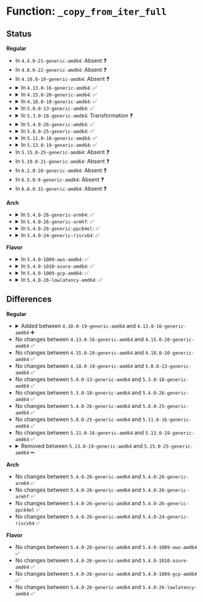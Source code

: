 # Function: <code>_copy_from_iter_full</code>

## Status
<b>Regular</b>
<ul>
<li>
In <code>4.4.0-21-generic-amd64</code>: Absent ❓
</li>
<li>
In <code>4.8.0-22-generic-amd64</code>: Absent ❓
</li>
<li>
In <code>4.10.0-19-generic-amd64</code>: Absent ❓
</li>
<li>
<details>
<summary>In <code>4.13.0-16-generic-amd64</code>: ✅</summary>

```c
bool _copy_from_iter_full(void * addr, size_t bytes, struct iov_iter * i)
```

```json
{
  "name": "_copy_from_iter_full",
  "collision_type": "Unique Global",
  "inline_type": "No",
  "funcs": [
    {
      "addr": 18446744071583457760,
      "name": "_copy_from_iter_full",
      "external": true,
      "loc": "lib/iov_iter.c:596",
      "file": "lib/iov_iter.c",
      "inline": "seen, unknown",
      "caller_inline": [],
      "caller_func": [
        "kernel/printk/printk.c:devkmsg_write",
        "security/keys/keyctl.c:keyctl_instantiate_key_common",
        "drivers/net/tun.c:tun_get_user",
        "drivers/net/tun.c:tun_get_user",
        "net/netlink/af_netlink.c:netlink_sendmsg",
        "net/ipv4/tcp.c:tcp_sendmsg",
        "net/ipv4/tcp.c:tcp_sendmsg",
        "net/ipv4/raw.c:raw_sendmsg",
        "net/ipv4/raw.c:raw_sendmsg",
        "net/ipv4/udp.c:udplite_getfrag",
        "net/ipv6/udp.c:udplite_getfrag",
        "net/ipv6/raw.c:rawv6_sendmsg",
        "net/ipv6/raw.c:rawv6_sendmsg",
        "net/ipv6/raw.c:rawv6_sendmsg",
        "net/packet/af_packet.c:packet_sendmsg",
        "net/packet/af_packet.c:packet_sendmsg_spkt"
      ]
    }
  ],
  "symbols": [
    {
      "addr": 18446744071583457760,
      "name": "_copy_from_iter_full",
      "section": ".text",
      "bind": "STB_GLOBAL",
      "size": 576
    }
  ]
}
```
</details>
</li>
<li>
<details>
<summary>In <code>4.15.0-20-generic-amd64</code>: ✅</summary>

```c
bool _copy_from_iter_full(void * addr, size_t bytes, struct iov_iter * i)
```

```json
{
  "name": "_copy_from_iter_full",
  "collision_type": "Unique Global",
  "inline_type": "No",
  "funcs": [
    {
      "addr": 18446744071583638256,
      "name": "_copy_from_iter_full",
      "external": true,
      "loc": "lib/iov_iter.c:596",
      "file": "lib/iov_iter.c",
      "inline": "seen, unknown",
      "caller_inline": [],
      "caller_func": [
        "kernel/printk/printk.c:devkmsg_write",
        "security/keys/keyctl.c:keyctl_instantiate_key_common",
        "drivers/net/tun.c:tun_get_user",
        "drivers/net/tun.c:tun_get_user",
        "net/netlink/af_netlink.c:netlink_sendmsg",
        "net/ipv4/tcp.c:tcp_sendmsg_locked",
        "net/ipv4/tcp.c:tcp_sendmsg_locked",
        "net/ipv4/raw.c:raw_sendmsg",
        "net/ipv4/raw.c:raw_sendmsg",
        "net/ipv4/udp.c:udplite_getfrag",
        "net/ipv6/udp.c:udplite_getfrag",
        "net/ipv6/raw.c:rawv6_sendmsg",
        "net/ipv6/raw.c:rawv6_sendmsg",
        "net/ipv6/raw.c:rawv6_sendmsg",
        "net/packet/af_packet.c:packet_sendmsg",
        "net/packet/af_packet.c:packet_sendmsg_spkt"
      ]
    }
  ],
  "symbols": [
    {
      "addr": 18446744071583638256,
      "name": "_copy_from_iter_full",
      "section": ".text",
      "bind": "STB_GLOBAL",
      "size": 590
    }
  ]
}
```
</details>
</li>
<li>
<details>
<summary>In <code>4.18.0-10-generic-amd64</code>: ✅</summary>

```c
bool _copy_from_iter_full(void * addr, size_t bytes, struct iov_iter * i)
```

```json
{
  "name": "_copy_from_iter_full",
  "collision_type": "Unique Global",
  "inline_type": "No",
  "funcs": [
    {
      "addr": 18446744071583854464,
      "name": "_copy_from_iter_full",
      "external": true,
      "loc": "lib/iov_iter.c:712",
      "file": "lib/iov_iter.c",
      "inline": "seen, unknown",
      "caller_inline": [],
      "caller_func": [
        "kernel/printk/printk.c:devkmsg_write",
        "security/keys/keyctl.c:keyctl_instantiate_key_common",
        "drivers/net/tun.c:tun_get_user",
        "drivers/net/tun.c:tun_get_user",
        "net/netlink/af_netlink.c:netlink_sendmsg",
        "net/ipv4/tcp.c:tcp_sendmsg_locked",
        "net/ipv4/tcp.c:tcp_sendmsg_locked",
        "net/ipv4/raw.c:raw_sendmsg",
        "net/ipv4/raw.c:raw_sendmsg",
        "net/ipv4/udp.c:udplite_getfrag",
        "net/ipv6/udp.c:udplite_getfrag",
        "net/ipv6/raw.c:rawv6_sendmsg",
        "net/ipv6/raw.c:rawv6_sendmsg",
        "net/ipv6/raw.c:rawv6_sendmsg",
        "net/packet/af_packet.c:packet_sendmsg",
        "net/packet/af_packet.c:packet_sendmsg_spkt"
      ]
    }
  ],
  "symbols": [
    {
      "addr": 18446744071583854464,
      "name": "_copy_from_iter_full",
      "section": ".text",
      "bind": "STB_GLOBAL",
      "size": 583
    }
  ]
}
```
</details>
</li>
<li>
<details>
<summary>In <code>5.0.0-13-generic-amd64</code>: ✅</summary>

```c
bool _copy_from_iter_full(void * addr, size_t bytes, struct iov_iter * i)
```

```json
{
  "name": "_copy_from_iter_full",
  "collision_type": "Unique Global",
  "inline_type": "No",
  "funcs": [
    {
      "addr": 18446744071583939360,
      "name": "_copy_from_iter_full",
      "external": true,
      "loc": "lib/iov_iter.c:756",
      "file": "lib/iov_iter.c",
      "inline": "seen, unknown",
      "caller_inline": [],
      "caller_func": [
        "kernel/printk/printk.c:devkmsg_write",
        "security/keys/keyctl.c:keyctl_instantiate_key_common",
        "drivers/net/tun.c:tun_get_user",
        "drivers/net/tun.c:tun_get_user",
        "net/netlink/af_netlink.c:netlink_sendmsg",
        "net/ipv4/tcp.c:tcp_sendmsg_locked",
        "net/ipv4/tcp.c:tcp_sendmsg_locked",
        "net/ipv4/raw.c:raw_sendmsg",
        "net/ipv4/raw.c:raw_sendmsg",
        "net/ipv4/udp.c:udplite_getfrag",
        "net/ipv6/udp.c:udplite_getfrag",
        "net/ipv6/raw.c:rawv6_sendmsg",
        "net/ipv6/raw.c:rawv6_sendmsg",
        "net/ipv6/raw.c:rawv6_sendmsg",
        "net/packet/af_packet.c:packet_sendmsg",
        "net/packet/af_packet.c:packet_sendmsg_spkt"
      ]
    }
  ],
  "symbols": [
    {
      "addr": 18446744071583939360,
      "name": "_copy_from_iter_full",
      "section": ".text",
      "bind": "STB_GLOBAL",
      "size": 607
    }
  ]
}
```
</details>
</li>
<li>
<details>
<summary>In <code>5.3.0-18-generic-amd64</code>: Transformation ❓</summary>

```c
bool _copy_from_iter_full(void * addr, size_t bytes, struct iov_iter * i)
```

```json
{
  "name": "_copy_from_iter_full",
  "collision_type": "Unique Global",
  "inline_type": "No",
  "funcs": [
    {
      "addr": 0,
      "name": "_copy_from_iter_full",
      "external": true,
      "loc": "lib/iov_iter.c:757",
      "file": "lib/iov_iter.c",
      "inline": "seen, unknown",
      "caller_inline": [],
      "caller_func": [
        "arch/x86/kernel/cpu/microcode/intel.c:generic_load_microcode",
        "arch/x86/kernel/cpu/microcode/intel.c:generic_load_microcode",
        "kernel/printk/printk.c:devkmsg_write",
        "security/keys/keyctl.c:keyctl_instantiate_key_common",
        "drivers/net/tun.c:tun_get_user",
        "drivers/net/tun.c:tun_get_user",
        "net/netlink/af_netlink.c:netlink_sendmsg",
        "net/ipv4/tcp.c:tcp_sendmsg_locked",
        "net/ipv4/tcp.c:tcp_sendmsg_locked",
        "net/ipv4/raw.c:raw_sendmsg",
        "net/ipv4/udp.c:udplite_getfrag",
        "net/ipv6/udp.c:udplite_getfrag",
        "net/ipv6/raw.c:rawv6_sendmsg",
        "net/ipv6/raw.c:rawv6_sendmsg",
        "net/packet/af_packet.c:packet_snd",
        "net/packet/af_packet.c:packet_sendmsg_spkt"
      ]
    }
  ],
  "symbols": [
    {
      "addr": 18446744071584132488,
      "name": "_copy_from_iter_full.cold",
      "section": ".text",
      "bind": "STB_LOCAL",
      "size": 21
    },
    {
      "addr": 18446744071584117904,
      "name": "_copy_from_iter_full",
      "section": ".text",
      "bind": "STB_GLOBAL",
      "size": 615
    }
  ]
}
```
</details>
</li>
<li>
<details>
<summary>In <code>5.4.0-26-generic-amd64</code>: ✅</summary>

```c
bool _copy_from_iter_full(void * addr, size_t bytes, struct iov_iter * i)
```

```json
{
  "name": "_copy_from_iter_full",
  "collision_type": "Unique Global",
  "inline_type": "No",
  "funcs": [
    {
      "addr": 18446744071584241056,
      "name": "_copy_from_iter_full",
      "external": true,
      "loc": "lib/iov_iter.c:757",
      "file": "lib/iov_iter.c",
      "inline": "seen, unknown",
      "caller_inline": [],
      "caller_func": [
        "arch/x86/kernel/cpu/microcode/intel.c:generic_load_microcode",
        "arch/x86/kernel/cpu/microcode/intel.c:generic_load_microcode",
        "kernel/printk/printk.c:devkmsg_write",
        "security/keys/keyctl.c:keyctl_instantiate_key_common",
        "drivers/net/tun.c:tun_get_user",
        "drivers/net/tun.c:tun_get_user",
        "net/netlink/af_netlink.c:netlink_sendmsg",
        "net/ipv4/tcp.c:tcp_sendmsg_locked",
        "net/ipv4/tcp.c:tcp_sendmsg_locked",
        "net/ipv4/raw.c:raw_sendmsg",
        "net/ipv4/udp.c:udplite_getfrag",
        "net/ipv6/udp.c:udplite_getfrag",
        "net/ipv6/raw.c:rawv6_sendmsg",
        "net/ipv6/raw.c:rawv6_sendmsg",
        "net/ipv6/raw.c:rawv6_send_hdrinc",
        "net/packet/af_packet.c:packet_snd",
        "net/packet/af_packet.c:packet_sendmsg_spkt"
      ]
    }
  ],
  "symbols": [
    {
      "addr": 18446744071584241056,
      "name": "_copy_from_iter_full",
      "section": ".text",
      "bind": "STB_GLOBAL",
      "size": 629
    }
  ]
}
```
</details>
</li>
<li>
<details>
<summary>In <code>5.8.0-25-generic-amd64</code>: ✅</summary>

```c
bool _copy_from_iter_full(void * addr, size_t bytes, struct iov_iter * i)
```

```json
{
  "name": "_copy_from_iter_full",
  "collision_type": "Unique Global",
  "inline_type": "No",
  "funcs": [
    {
      "addr": 18446744071584656336,
      "name": "_copy_from_iter_full",
      "external": true,
      "loc": "lib/iov_iter.c:778",
      "file": "lib/iov_iter.c",
      "inline": "seen, unknown",
      "caller_inline": [],
      "caller_func": [
        "arch/x86/kernel/cpu/microcode/intel.c:generic_load_microcode",
        "arch/x86/kernel/cpu/microcode/intel.c:generic_load_microcode",
        "kernel/printk/printk.c:devkmsg_write",
        "security/keys/keyctl.c:keyctl_instantiate_key_common",
        "drivers/net/tun.c:tun_get_user",
        "drivers/net/tun.c:tun_get_user",
        "net/netlink/af_netlink.c:netlink_sendmsg",
        "net/ipv4/ip_output.c:ip_generic_getfrag",
        "net/ipv4/raw.c:raw_sendmsg",
        "net/ipv4/raw.c:raw_send_hdrinc",
        "net/ipv4/udp.c:udplite_getfrag",
        "net/ipv4/ping.c:ping_common_sendmsg",
        "net/ipv6/udp.c:udplite_getfrag",
        "net/ipv6/raw.c:rawv6_sendmsg",
        "net/ipv6/raw.c:rawv6_sendmsg",
        "net/ipv6/raw.c:rawv6_send_hdrinc",
        "net/packet/af_packet.c:packet_snd",
        "net/packet/af_packet.c:packet_sendmsg_spkt"
      ]
    }
  ],
  "symbols": [
    {
      "addr": 18446744071584656336,
      "name": "_copy_from_iter_full",
      "section": ".text",
      "bind": "STB_GLOBAL",
      "size": 740
    }
  ]
}
```
</details>
</li>
<li>
<details>
<summary>In <code>5.11.0-16-generic-amd64</code>: ✅</summary>

```c
bool _copy_from_iter_full(void * addr, size_t bytes, struct iov_iter * i)
```

```json
{
  "name": "_copy_from_iter_full",
  "collision_type": "Unique Global",
  "inline_type": "No",
  "funcs": [
    {
      "addr": 18446744071584767984,
      "name": "_copy_from_iter_full",
      "external": true,
      "loc": "lib/iov_iter.c:785",
      "file": "lib/iov_iter.c",
      "inline": "seen, unknown",
      "caller_inline": [],
      "caller_func": [
        "arch/x86/kernel/cpu/microcode/intel.c:generic_load_microcode",
        "arch/x86/kernel/cpu/microcode/intel.c:generic_load_microcode",
        "kernel/printk/printk.c:devkmsg_write",
        "fs/proc/proc_sysctl.c:proc_sys_call_handler",
        "security/keys/keyctl.c:keyctl_instantiate_key_common",
        "drivers/net/tun.c:tun_get_user",
        "drivers/net/tun.c:tun_get_user",
        "net/netlink/af_netlink.c:netlink_sendmsg",
        "net/ipv4/ip_output.c:ip_generic_getfrag",
        "net/ipv4/raw.c:raw_sendmsg",
        "net/ipv4/raw.c:raw_send_hdrinc",
        "net/ipv4/udp.c:udplite_getfrag",
        "net/ipv4/ping.c:ping_common_sendmsg",
        "net/ipv6/udp.c:udplite_getfrag",
        "net/ipv6/raw.c:rawv6_sendmsg",
        "net/ipv6/raw.c:rawv6_sendmsg",
        "net/ipv6/raw.c:rawv6_send_hdrinc",
        "net/packet/af_packet.c:packet_snd",
        "net/packet/af_packet.c:packet_sendmsg_spkt"
      ]
    }
  ],
  "symbols": [
    {
      "addr": 18446744071584767984,
      "name": "_copy_from_iter_full",
      "section": ".text",
      "bind": "STB_GLOBAL",
      "size": 580
    }
  ]
}
```
</details>
</li>
<li>
<details>
<summary>In <code>5.13.0-19-generic-amd64</code>: ✅</summary>

```c
bool _copy_from_iter_full(void * addr, size_t bytes, struct iov_iter * i)
```

```json
{
  "name": "_copy_from_iter_full",
  "collision_type": "Unique Global",
  "inline_type": "No",
  "funcs": [
    {
      "addr": 18446744071584816864,
      "name": "_copy_from_iter_full",
      "external": true,
      "loc": "lib/iov_iter.c:822",
      "file": "lib/iov_iter.c",
      "inline": "seen, unknown",
      "caller_inline": [],
      "caller_func": [
        "arch/x86/kernel/cpu/microcode/intel.c:generic_load_microcode",
        "arch/x86/kernel/cpu/microcode/intel.c:generic_load_microcode",
        "kernel/printk/printk.c:devkmsg_write",
        "fs/proc/proc_sysctl.c:proc_sys_call_handler",
        "security/keys/keyctl.c:keyctl_instantiate_key_common",
        "drivers/net/tun.c:tun_get_user",
        "drivers/net/tun.c:tun_get_user",
        "net/netlink/af_netlink.c:netlink_sendmsg",
        "net/ipv4/ip_output.c:ip_generic_getfrag",
        "net/ipv4/raw.c:raw_sendmsg",
        "net/ipv4/raw.c:raw_send_hdrinc",
        "net/ipv4/udp.c:udplite_getfrag",
        "net/ipv4/ping.c:ping_common_sendmsg",
        "net/ipv6/udp.c:udplite_getfrag",
        "net/ipv6/raw.c:rawv6_sendmsg",
        "net/ipv6/raw.c:rawv6_sendmsg",
        "net/ipv6/raw.c:rawv6_send_hdrinc",
        "net/packet/af_packet.c:packet_snd",
        "net/packet/af_packet.c:packet_sendmsg_spkt"
      ]
    }
  ],
  "symbols": [
    {
      "addr": 18446744071584816864,
      "name": "_copy_from_iter_full",
      "section": ".text",
      "bind": "STB_GLOBAL",
      "size": 1496
    }
  ]
}
```
</details>
</li>
<li>
In <code>5.15.0-25-generic-amd64</code>: Absent ❓
</li>
<li>
In <code>5.19.0-21-generic-amd64</code>: Absent ❓
</li>
<li>
In <code>6.2.0-20-generic-amd64</code>: Absent ❓
</li>
<li>
In <code>6.5.0-9-generic-amd64</code>: Absent ❓
</li>
<li>
In <code>6.8.0-31-generic-amd64</code>: Absent ❓
</li>
</ul>
<b>Arch</b>
<ul>
<li>
<details>
<summary>In <code>5.4.0-26-generic-arm64</code>: ✅</summary>

```c
bool _copy_from_iter_full(void * addr, size_t bytes, struct iov_iter * i)
```

```json
{
  "name": "_copy_from_iter_full",
  "collision_type": "Unique Global",
  "inline_type": "No",
  "funcs": [
    {
      "addr": 18446603336496119088,
      "name": "_copy_from_iter_full",
      "external": true,
      "loc": "lib/iov_iter.c:757",
      "file": "lib/iov_iter.c",
      "inline": "seen, unknown",
      "caller_inline": [],
      "caller_func": [
        "kernel/printk/printk.c:devkmsg_write",
        "security/keys/keyctl.c:keyctl_instantiate_key_common",
        "drivers/net/tun.c:tun_get_user",
        "drivers/net/tun.c:tun_get_user",
        "net/netlink/af_netlink.c:netlink_sendmsg",
        "net/ipv4/tcp.c:tcp_sendmsg_locked",
        "net/ipv4/tcp.c:tcp_sendmsg_locked",
        "net/ipv4/raw.c:raw_sendmsg",
        "net/ipv4/udp.c:udplite_getfrag",
        "net/ipv6/udp.c:udplite_getfrag",
        "net/ipv6/raw.c:rawv6_sendmsg",
        "net/ipv6/raw.c:rawv6_sendmsg",
        "net/ipv6/raw.c:rawv6_send_hdrinc",
        "net/packet/af_packet.c:packet_snd",
        "net/packet/af_packet.c:packet_sendmsg_spkt"
      ]
    }
  ],
  "symbols": [
    {
      "addr": 18446603336496119088,
      "name": "_copy_from_iter_full",
      "section": ".text",
      "bind": "STB_GLOBAL",
      "size": 708
    }
  ]
}
```
</details>
</li>
<li>
<details>
<summary>In <code>5.4.0-26-generic-armhf</code>: ✅</summary>

```c
bool _copy_from_iter_full(void * addr, size_t bytes, struct iov_iter * i)
```

```json
{
  "name": "_copy_from_iter_full",
  "collision_type": "Unique Global",
  "inline_type": "No",
  "funcs": [
    {
      "addr": 3229443800,
      "name": "_copy_from_iter_full",
      "external": true,
      "loc": "lib/iov_iter.c:757",
      "file": "lib/iov_iter.c",
      "inline": "seen, unknown",
      "caller_inline": [],
      "caller_func": [
        "kernel/printk/printk.c:devkmsg_write",
        "security/keys/keyctl.c:keyctl_instantiate_key_common",
        "drivers/net/tun.c:tun_get_user",
        "drivers/net/tun.c:tun_get_user",
        "net/netlink/af_netlink.c:netlink_sendmsg",
        "net/ipv4/tcp.c:tcp_sendmsg_locked",
        "net/ipv4/tcp.c:tcp_sendmsg_locked",
        "net/ipv4/raw.c:raw_sendmsg",
        "net/ipv4/raw.c:raw_send_hdrinc",
        "net/ipv4/udp.c:udplite_getfrag",
        "net/ipv6/udp.c:udplite_getfrag",
        "net/ipv6/raw.c:rawv6_sendmsg",
        "net/ipv6/raw.c:rawv6_sendmsg",
        "net/ipv6/raw.c:rawv6_send_hdrinc",
        "net/packet/af_packet.c:packet_snd",
        "net/packet/af_packet.c:packet_sendmsg_spkt"
      ]
    }
  ],
  "symbols": [
    {
      "addr": 3229443800,
      "name": "_copy_from_iter_full",
      "section": ".text",
      "bind": "STB_GLOBAL",
      "size": 692
    }
  ]
}
```
</details>
</li>
<li>
<details>
<summary>In <code>5.4.0-26-generic-ppc64el</code>: ✅</summary>

```c
bool _copy_from_iter_full(void * addr, size_t bytes, struct iov_iter * i)
```

```json
{
  "name": "_copy_from_iter_full",
  "collision_type": "Unique Global",
  "inline_type": "No",
  "funcs": [
    {
      "addr": 13835058055290383248,
      "name": "_copy_from_iter_full",
      "external": true,
      "loc": "lib/iov_iter.c:757",
      "file": "lib/iov_iter.c",
      "inline": "seen, unknown",
      "caller_inline": [],
      "caller_func": [
        "kernel/printk/printk.c:devkmsg_write",
        "security/keys/keyctl.c:keyctl_instantiate_key_common",
        "drivers/net/tun.c:tun_get_user",
        "drivers/net/tun.c:tun_get_user",
        "net/netlink/af_netlink.c:netlink_sendmsg",
        "net/ipv4/tcp.c:tcp_sendmsg_locked",
        "net/ipv4/tcp.c:tcp_sendmsg_locked",
        "net/ipv4/raw.c:raw_sendmsg",
        "net/ipv4/udp.c:udplite_getfrag",
        "net/ipv6/udp.c:udplite_getfrag",
        "net/ipv6/raw.c:rawv6_sendmsg",
        "net/ipv6/raw.c:rawv6_sendmsg",
        "net/ipv6/raw.c:rawv6_send_hdrinc",
        "net/packet/af_packet.c:packet_snd",
        "net/packet/af_packet.c:packet_sendmsg_spkt"
      ]
    }
  ],
  "symbols": [
    {
      "addr": 13835058055290383248,
      "name": "_copy_from_iter_full",
      "section": ".text",
      "bind": "STB_GLOBAL",
      "size": 1072
    }
  ]
}
```
</details>
</li>
<li>
<details>
<summary>In <code>5.4.0-24-generic-riscv64</code>: ✅</summary>

```c
bool _copy_from_iter_full(void * addr, size_t bytes, struct iov_iter * i)
```

```json
{
  "name": "_copy_from_iter_full",
  "collision_type": "Unique Global",
  "inline_type": "No",
  "funcs": [
    {
      "addr": 18446743936275181518,
      "name": "_copy_from_iter_full",
      "external": true,
      "loc": "lib/iov_iter.c:757",
      "file": "lib/iov_iter.c",
      "inline": "seen, unknown",
      "caller_inline": [],
      "caller_func": [
        "kernel/printk/printk.c:devkmsg_write",
        "security/keys/keyctl.c:keyctl_instantiate_key_common",
        "drivers/net/tun.c:tun_get_user",
        "drivers/net/tun.c:tun_get_user",
        "net/netlink/af_netlink.c:netlink_sendmsg",
        "net/ipv4/tcp.c:tcp_sendmsg_locked",
        "net/ipv4/tcp.c:tcp_sendmsg_locked",
        "net/ipv4/raw.c:raw_sendmsg",
        "net/ipv4/udp.c:udplite_getfrag",
        "net/ipv6/udp.c:udplite_getfrag",
        "net/ipv6/raw.c:rawv6_sendmsg",
        "net/ipv6/raw.c:rawv6_sendmsg",
        "net/ipv6/raw.c:rawv6_send_hdrinc",
        "net/packet/af_packet.c:packet_snd",
        "net/packet/af_packet.c:packet_sendmsg_spkt"
      ]
    }
  ],
  "symbols": [
    {
      "addr": 18446743936275181518,
      "name": "_copy_from_iter_full",
      "section": ".text",
      "bind": "STB_GLOBAL",
      "size": 568
    }
  ]
}
```
</details>
</li>
</ul>
<b>Flavor</b>
<ul>
<li>
<details>
<summary>In <code>5.4.0-1009-aws-amd64</code>: ✅</summary>

```c
bool _copy_from_iter_full(void * addr, size_t bytes, struct iov_iter * i)
```

```json
{
  "name": "_copy_from_iter_full",
  "collision_type": "Unique Global",
  "inline_type": "No",
  "funcs": [
    {
      "addr": 18446744071584209792,
      "name": "_copy_from_iter_full",
      "external": true,
      "loc": "lib/iov_iter.c:757",
      "file": "lib/iov_iter.c",
      "inline": "seen, unknown",
      "caller_inline": [],
      "caller_func": [
        "arch/x86/kernel/cpu/microcode/intel.c:generic_load_microcode",
        "arch/x86/kernel/cpu/microcode/intel.c:generic_load_microcode",
        "kernel/printk/printk.c:devkmsg_write",
        "security/keys/keyctl.c:keyctl_instantiate_key_common",
        "drivers/net/tun.c:tun_get_user",
        "drivers/net/tun.c:tun_get_user",
        "net/netlink/af_netlink.c:netlink_sendmsg",
        "net/ipv4/tcp.c:tcp_sendmsg_locked",
        "net/ipv4/tcp.c:tcp_sendmsg_locked",
        "net/ipv4/raw.c:raw_sendmsg",
        "net/ipv4/udp.c:udplite_getfrag",
        "net/ipv6/udp.c:udplite_getfrag",
        "net/ipv6/raw.c:rawv6_sendmsg",
        "net/ipv6/raw.c:rawv6_sendmsg",
        "net/ipv6/raw.c:rawv6_send_hdrinc",
        "net/packet/af_packet.c:packet_snd",
        "net/packet/af_packet.c:packet_sendmsg_spkt"
      ]
    }
  ],
  "symbols": [
    {
      "addr": 18446744071584209792,
      "name": "_copy_from_iter_full",
      "section": ".text",
      "bind": "STB_GLOBAL",
      "size": 629
    }
  ]
}
```
</details>
</li>
<li>
<details>
<summary>In <code>5.4.0-1010-azure-amd64</code>: ✅</summary>

```c
bool _copy_from_iter_full(void * addr, size_t bytes, struct iov_iter * i)
```

```json
{
  "name": "_copy_from_iter_full",
  "collision_type": "Unique Global",
  "inline_type": "No",
  "funcs": [
    {
      "addr": 18446744071584145008,
      "name": "_copy_from_iter_full",
      "external": true,
      "loc": "lib/iov_iter.c:757",
      "file": "lib/iov_iter.c",
      "inline": "seen, unknown",
      "caller_inline": [],
      "caller_func": [
        "arch/x86/kernel/cpu/microcode/intel.c:generic_load_microcode",
        "arch/x86/kernel/cpu/microcode/intel.c:generic_load_microcode",
        "kernel/printk/printk.c:devkmsg_write",
        "security/keys/keyctl.c:keyctl_instantiate_key_common",
        "drivers/net/tun.c:tun_get_user",
        "drivers/net/tun.c:tun_get_user",
        "net/netlink/af_netlink.c:netlink_sendmsg",
        "net/ipv4/tcp.c:tcp_sendmsg_locked",
        "net/ipv4/tcp.c:tcp_sendmsg_locked",
        "net/ipv4/raw.c:raw_sendmsg",
        "net/ipv4/udp.c:udplite_getfrag",
        "net/ipv6/udp.c:udplite_getfrag",
        "net/ipv6/raw.c:rawv6_sendmsg",
        "net/ipv6/raw.c:rawv6_sendmsg",
        "net/ipv6/raw.c:rawv6_send_hdrinc",
        "net/packet/af_packet.c:packet_snd",
        "net/packet/af_packet.c:packet_sendmsg_spkt"
      ]
    }
  ],
  "symbols": [
    {
      "addr": 18446744071584145008,
      "name": "_copy_from_iter_full",
      "section": ".text",
      "bind": "STB_GLOBAL",
      "size": 629
    }
  ]
}
```
</details>
</li>
<li>
<details>
<summary>In <code>5.4.0-1009-gcp-amd64</code>: ✅</summary>

```c
bool _copy_from_iter_full(void * addr, size_t bytes, struct iov_iter * i)
```

```json
{
  "name": "_copy_from_iter_full",
  "collision_type": "Unique Global",
  "inline_type": "No",
  "funcs": [
    {
      "addr": 18446744071584193552,
      "name": "_copy_from_iter_full",
      "external": true,
      "loc": "lib/iov_iter.c:757",
      "file": "lib/iov_iter.c",
      "inline": "seen, unknown",
      "caller_inline": [],
      "caller_func": [
        "arch/x86/kernel/cpu/microcode/intel.c:generic_load_microcode",
        "arch/x86/kernel/cpu/microcode/intel.c:generic_load_microcode",
        "kernel/printk/printk.c:devkmsg_write",
        "security/keys/keyctl.c:keyctl_instantiate_key_common",
        "drivers/net/tun.c:tun_get_user",
        "drivers/net/tun.c:tun_get_user",
        "net/netlink/af_netlink.c:netlink_sendmsg",
        "net/ipv4/tcp.c:tcp_sendmsg_locked",
        "net/ipv4/tcp.c:tcp_sendmsg_locked",
        "net/ipv4/raw.c:raw_sendmsg",
        "net/ipv4/udp.c:udplite_getfrag",
        "net/ipv6/udp.c:udplite_getfrag",
        "net/ipv6/raw.c:rawv6_sendmsg",
        "net/ipv6/raw.c:rawv6_sendmsg",
        "net/ipv6/raw.c:rawv6_send_hdrinc",
        "net/packet/af_packet.c:packet_snd",
        "net/packet/af_packet.c:packet_sendmsg_spkt"
      ]
    }
  ],
  "symbols": [
    {
      "addr": 18446744071584193552,
      "name": "_copy_from_iter_full",
      "section": ".text",
      "bind": "STB_GLOBAL",
      "size": 629
    }
  ]
}
```
</details>
</li>
<li>
<details>
<summary>In <code>5.4.0-26-lowlatency-amd64</code>: ✅</summary>

```c
bool _copy_from_iter_full(void * addr, size_t bytes, struct iov_iter * i)
```

```json
{
  "name": "_copy_from_iter_full",
  "collision_type": "Unique Global",
  "inline_type": "No",
  "funcs": [
    {
      "addr": 18446744071584298016,
      "name": "_copy_from_iter_full",
      "external": true,
      "loc": "lib/iov_iter.c:757",
      "file": "lib/iov_iter.c",
      "inline": "seen, unknown",
      "caller_inline": [],
      "caller_func": [
        "arch/x86/kernel/cpu/microcode/intel.c:generic_load_microcode",
        "arch/x86/kernel/cpu/microcode/intel.c:generic_load_microcode",
        "kernel/printk/printk.c:devkmsg_write",
        "security/keys/keyctl.c:keyctl_instantiate_key_common",
        "drivers/net/tun.c:tun_get_user",
        "drivers/net/tun.c:tun_get_user",
        "net/netlink/af_netlink.c:netlink_sendmsg",
        "net/ipv4/tcp.c:tcp_sendmsg_locked",
        "net/ipv4/tcp.c:tcp_sendmsg_locked",
        "net/ipv4/raw.c:raw_sendmsg",
        "net/ipv4/udp.c:udplite_getfrag",
        "net/ipv6/udp.c:udplite_getfrag",
        "net/ipv6/raw.c:rawv6_sendmsg",
        "net/ipv6/raw.c:rawv6_sendmsg",
        "net/ipv6/raw.c:rawv6_send_hdrinc",
        "net/packet/af_packet.c:packet_snd",
        "net/packet/af_packet.c:packet_sendmsg_spkt"
      ]
    }
  ],
  "symbols": [
    {
      "addr": 18446744071584298016,
      "name": "_copy_from_iter_full",
      "section": ".text",
      "bind": "STB_GLOBAL",
      "size": 629
    }
  ]
}
```
</details>
</li>
</ul>

## Differences
<b>Regular</b>
<ul>
<li>
<details>
<summary>Added between <code>4.10.0-19-generic-amd64</code> and <code>4.13.0-16-generic-amd64</code> ➕</summary>

```c
bool _copy_from_iter_full(void * addr, size_t bytes, struct iov_iter * i)
```
</details>
</li>
<li>
No changes between <code>4.13.0-16-generic-amd64</code> and <code>4.15.0-20-generic-amd64</code> ✅
</li>
<li>
No changes between <code>4.15.0-20-generic-amd64</code> and <code>4.18.0-10-generic-amd64</code> ✅
</li>
<li>
No changes between <code>4.18.0-10-generic-amd64</code> and <code>5.0.0-13-generic-amd64</code> ✅
</li>
<li>
No changes between <code>5.0.0-13-generic-amd64</code> and <code>5.3.0-18-generic-amd64</code> ✅
</li>
<li>
No changes between <code>5.3.0-18-generic-amd64</code> and <code>5.4.0-26-generic-amd64</code> ✅
</li>
<li>
No changes between <code>5.4.0-26-generic-amd64</code> and <code>5.8.0-25-generic-amd64</code> ✅
</li>
<li>
No changes between <code>5.8.0-25-generic-amd64</code> and <code>5.11.0-16-generic-amd64</code> ✅
</li>
<li>
No changes between <code>5.11.0-16-generic-amd64</code> and <code>5.13.0-19-generic-amd64</code> ✅
</li>
<li>
<details>
<summary>Removed between <code>5.13.0-19-generic-amd64</code> and <code>5.15.0-25-generic-amd64</code> ➖</summary>

```c
bool _copy_from_iter_full(void * addr, size_t bytes, struct iov_iter * i)
```
</details>
</li>
</ul>
<b>Arch</b>
<ul>
<li>
No changes between <code>5.4.0-26-generic-amd64</code> and <code>5.4.0-26-generic-arm64</code> ✅
</li>
<li>
No changes between <code>5.4.0-26-generic-amd64</code> and <code>5.4.0-26-generic-armhf</code> ✅
</li>
<li>
No changes between <code>5.4.0-26-generic-amd64</code> and <code>5.4.0-26-generic-ppc64el</code> ✅
</li>
<li>
No changes between <code>5.4.0-26-generic-amd64</code> and <code>5.4.0-24-generic-riscv64</code> ✅
</li>
</ul>
<b>Flavor</b>
<ul>
<li>
No changes between <code>5.4.0-26-generic-amd64</code> and <code>5.4.0-1009-aws-amd64</code> ✅
</li>
<li>
No changes between <code>5.4.0-26-generic-amd64</code> and <code>5.4.0-1010-azure-amd64</code> ✅
</li>
<li>
No changes between <code>5.4.0-26-generic-amd64</code> and <code>5.4.0-1009-gcp-amd64</code> ✅
</li>
<li>
No changes between <code>5.4.0-26-generic-amd64</code> and <code>5.4.0-26-lowlatency-amd64</code> ✅
</li>
</ul>
